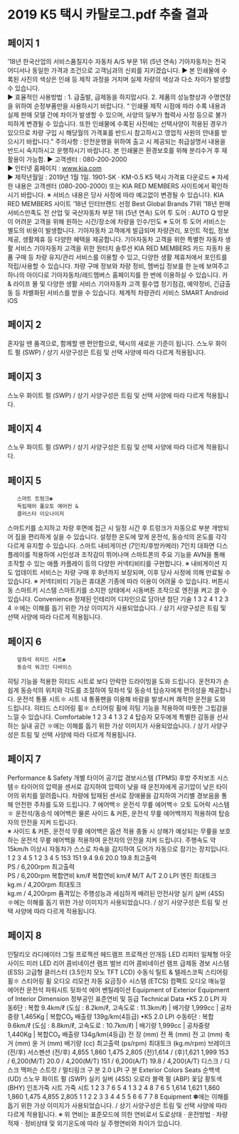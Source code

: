 # 2019 K5 택시 카탈로그.pdf 추출 결과

## 페이지 1

’18년 한국산업의 서비스품질지수
자동차 A/S 부문 1위 (5년 연속)
               기아자동차는 전국 어디서나 동일한 가격과 조건으로 고객님과의 신뢰를 지키겠습니다.
▶ 본 인쇄물에 수록된 사진의 색상은 인쇄 등 제작 과정을 거치며 실제 차량의 색상과 다소 차이가 발생할 수 있습니다.    
▶ 효율적인 사용방법 : 1. 급출발, 급제동을 하지맙시다.   2. 제품의 성능향상과 수명연장을 위하여 순정부품만을 사용하시기 바랍니다.
 “ 인쇄물 제작 시점에 따라 수록 내용과 실제 판매 모델 간에 차이가 발생할 수 있으며, 사양의 일부가 협력사 사정 등으로 불가피하게 변경될 수 있습니다. 
    또한 인쇄물에 수록된 사진에는 선택사양이 적용된 경우가 있으므로 차량 구입 시 해당월의 가격표를 반드시 참고하시고 영업직 사원의 안내를 받으시기 바랍니다.”
    주의사항 : 안전운행을 위하여 출고 시 제공되는 취급설명서 내용을 반드시 숙지하시고 운행하시기 바랍니다.
    본 인쇄물은 환경보호를 위해 분리수거 후 재활용이 가능함.
▶ 고객센터 : 080-200-2000  
▶ 인터넷 홈페이지 : www.kia.com         
▶ 제작년월일 : 2019년 1월 1일.   1901-SK · KM-0.5
K5 택시 가격표 다운로드
※ 자세한 내용은 고객센터 (080-200-2000) 또는 KIA RED MEMBERS 사이트에서 확인하시기 바랍니다.   ※ 서비스 내용은 당사 사정에 따라 예고없이 변경될 수 있습니다.
KIA RED MEMBERS 사이트
’18년 인터브랜드 선정
Best Global Brands 71위
’18년 판매서비스만족도 
전 산업 및 국산자동차 부문 1위 (5년 연속)
도어 투 도어 : 
AUTO Q 방문이 어려운 고객을 위해  원하는 
시간/장소에 차량을 인수/인도
※ 도어 투 도어 서비스는 별도의 비용이 발생합니다.
기아자동차 고객에게 발급되며 차량관리, 포인트 적립,
정보제공, 생활제휴 등 다양한 혜택을 제공합니다.
기아자동차 고객을 위한 특별한 자동차 생활 서비스
기아자동차 고객을 위한 원터치 솔루션
KIA RED MEMBERS 카드
자동차 용품 구매 등 차량 유지/관리 서비스를 이용할 수 있고,
다양한 생활 제휴처에서 포인트를 적립/사용할 수 있습니다.
차량 구매 정보와 차량 정비, 멤버십 정보를 한 눈에 
보여주고 하나의 아이디로 기아자동차/레드멤버스 
홈페이지를 한 번에 이용하실 수 있습니다.
카 & 라이프 몰 및 다양한 생활 서비스
기아자동차 고객 필수앱
정기점검, 예약정비, 긴급출동 등 차별화된 
서비스를 받을 수 있습니다.
체계적 차량관리 서비스
SMART
Android
iOS


## 페이지 2

혼자일 땐 품격으로, 함께할 땐 편안함으로, 
택시의 새로운 기준이 됩니다.
스노우 화이트 펄 (SWP) / 상기 사양구성은 트림 및 선택 사양에 따라 다르게 적용됩니다.


## 페이지 3

스노우 화이트 펄 (SWP) / 상기 사양구성은 트림 및 선택 사양에 따라 다르게 적용됩니다.


## 페이지 4

스노우 화이트 펄 (SWP) / 상기 사양구성은 트림 및 선택 사양에 따라 다르게 적용됩니다.


## 페이지 5

       스마트 트렁크✽
       독립제어 풀오토 에어컨 & 
       클러스터 이오나이저
스마트키를 소지하고 차량 후면에 접근 시 
일정 시간 후 트렁크가 자동으로 부분 개방되어 
짐을 편리하게 실을 수 있습니다.
설정한 온도에 맞게 운전석, 동승석의 온도를 
각각 다르게 유지할 수 있습니다.
       스마트 내비게이션 (7인치/후방카메라)
7인치 대화면 디스플레이를 적용하여 시인성과 조작감이 뛰어나며 스마트폰의 주요 기능을 
AVN을 통해 조작할 수 있는 애플 카플레이 등의 다양한 커넥티비티를 구현합니다. 
※ 내비게이션 지도 업데이트 서비스는 차량 구매 후 8년까지 보장되며, 이후 당사 사정에 의해 만료될 수 있습니다. 
※ 커넥티비티 기능은 휴대폰 기종에 따라 이용이 어려울 수 있습니다.
       버튼시동 스마트키 시스템
스마트키를 소지한 상태에서 시동버튼 
조작으로 엔진을 켜고 끌 수 있습니다.
Convenience
정재된 인테리어 디자인으로 담아낸 첨단 기술
1
3
2
4
1
2
3
4
✽에는 이해를 돕기 위한 가상 이미지가 사용되었습니다. / 상기 사양구성은 트림 및 선택 사양에 따라 다르게 적용됩니다.


## 페이지 6

       앞좌석 히티드 시트✽
       동승석 워크인 디바이스
히팅 기능을 적용한 히티드 시트로 
보다 안락한 드라이빙을 도와 드립니다.
운전자가 손쉽게 동승석의 위치와 각도를 조절하여
뒷좌석 및 동승석 탑승자에게 편의성을 제공합니다.
       운전석 통풍 시트✽
시트 내 통풍팬을 이용해 바람을 발생시켜 쾌적한 운전을 도와 드립니다.
       히티드 스티어링 휠✽
스티어링 휠에 히팅 기능을 적용하여 
따뜻한 그립감을 느낄 수 있습니다.
Comfortable
1
2
3
4
1
3
2
4
탑승자 모두에게 특별한 감동을 선사하는 실내 공간
✽에는 이해를 돕기 위한 가상 이미지가 사용되었습니다. / 상기 사양구성은 트림 및 선택 사양에 따라 다르게 적용됩니다.


## 페이지 7

Performance & Safety
       개별 타이어 공기압 경보시스템 (TPMS)
       후방 주차보조 시스템✽
타이어의 압력을 센서로 감지하여 압력이 낮을 때 
운전자에게 공기압이 낮은 타이어의 위치를 알려줍니다.
차량에 탑재된 센서로 장애물을 감지하여 거리별 
경보음을 통해 안전한 주차를 도와 드립니다.
       7 에어백✽
       운전석 무릎 에어백✽
       오토 도어락 시스템✽
운전석/동승석 에어백은 물론 사이드 & 커튼, 운전석 무릎 에어백까지 적용하여 
탑승자의 안전을 지켜 드립니다.   
※ 사이드 & 커튼, 운전석 무릎 에어백은 옵션 적용
충돌 시 상해가 예상되는 무릎을 보호하는 운전석 무릎 
에어백을 적용하여 운전자의 안전을 지켜 드립니다.
주행속도 약 15km/h 이상시 자동차가 스스로 
차속을 감지하여 도어가 자동으로 잠기는 장치입니다.
1
2
3
4
5
1
2
3
4
5
153
151
9.4
9.6
20.0
19.8
최고출력  
PS / 6,200rpm
최고출력  
PS / 6,200rpm
복합연비 
 km/ℓ
복합연비 
 km/ℓ
M/T
A/T
2.0 LPI 엔진
최대토크   
kg.m / 4,200rpm
최대토크   
kg.m / 4,200rpm
품격있는 주행성능과 세심하게 배려된 안전사양
실키 실버 (4SS)
✽에는 이해를 돕기 위한 가상 이미지가 사용되었습니다. / 상기 사양구성은 트림 및 선택 사양에 따라 다르게 적용됩니다.


## 페이지 8

인탈리오 라디에이터 그릴
프로젝션 헤드램프
프로젝션 안개등
LED 리피터 일체형 아웃사이드 미러
LED 리어 콤비네이션 램프
벌브 리어 콤비네이션 램프
급제동 경보 시스템 (ESS)
고급형 클러스터 (3.5인치 모노 TFT LCD)
수동식 틸트 & 텔레스코픽 스티어링 휠✽
스티어링 휠 오디오 리모컨
자동 요금징수 시스템 (ETCS)
컴팩트 오디오
매뉴얼 에어컨
운전석 파워시트
뒷좌석 에어 벤틸레이션
Equipment of Exterior
Equipment of Interior
Dimension
정부공인 표준연비 및 등급
Technical Data
•K5 2.0 LPI 자동6단 : 복합 9.4km/ℓ (도심 : 8.2km/ℓ, 고속도로 : 11.3km/ℓ) | 배기량 1,999cc | 공차중량 1,465Kg | 복합CO₂ 배출량 139g/km(4등급)
•K5 2.0 LPI 수동6단 : 복합 9.6km/ℓ (도심 : 8.8km/ℓ, 고속도로 : 10.7km/ℓ) | 배기량 1,999cc | 공차중량 1,440Kg | 복합CO₂ 배출량 134g/km(4등급)
전   장           (mm)
전   폭           (mm)
전   고           (mm)
축   거           (mm)
윤   거           (mm)
배기량                   (cc)
최고출력       (ps/rpm)
최대토크   (kg.m/rpm)
브레이크           (전/후)
서스펜션           (전/후)
4,855
1,860
1,475
2,805
(전)1,614 / (후)1,621
1,999
153 / 6,200(M/T)
20.0 / 4,200(M/T)
151 / 6,200(A/T)
19.8 / 4,200(A/T)
디스크 / 디스크
맥퍼슨 스트럿 / 멀티링크
구        분
2.0 LPI
구        분
Exterior Colors
Seats
순백색
 (UD)
스노우 화이트 펄
(SWP)
실키 실버
 (4SS)
오로라 블랙 펄
 (ABP)
꽃담 황토색 
(BHY)
인조가죽 시트
가죽 시트
1
2
3
7
6
5
4
1
3
2
4
8
7
6
5
1,614
1,621
1,860
1,860
1,475
4,855
2,805
1
1
2
2
3
3
4
4
5
5
6
6
7
7
8
Equipment
✽에는 이해를 돕기 위한 가상 이미지가 사용되었습니다. / 상기 사양구성은 트림 및 선택 사양에 따라 다르게 적용됩니다.
※ 위 연비는 표준모드에 의한 연비로서 도로상태ㆍ운전방법ㆍ차량적재ㆍ정비상태 및 외기온도에 따라 실 주행연비와 차이가 있습니다.


